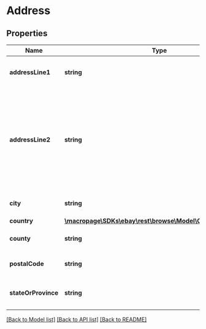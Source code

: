 # Address

## Properties
Name | Type | Description | Notes
------------ | ------------- | ------------- | -------------
**addressLine1** | **string** | The first line of the street address. | [optional] 
**addressLine2** | **string** | The second line of the street address. This field is not always used, but can be used for &#39;Suite Number&#39; or &#39;Apt Number&#39;. | [optional] 
**city** | **string** | The city of the address. | [optional] 
**country** | [**\macropage\SDKs\ebay\rest\browse\Model\CountryCodeEnum**](CountryCodeEnum.md) |  | [optional] 
**county** | **string** | The county of the address. | [optional] 
**postalCode** | **string** | The postal code of the address. | [optional] 
**stateOrProvince** | **string** | The state or province of the address. | [optional] 

[[Back to Model list]](../README.md#documentation-for-models) [[Back to API list]](../README.md#documentation-for-api-endpoints) [[Back to README]](../README.md)


